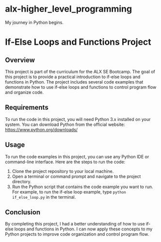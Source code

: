 # alx-higher_level_programming
My journey in Python begins.
# If-Else Loops and Functions Project

## Overview
This project is part of the curriculum for the ALX SE Bootcamp. The goal of this project is to provide a practical introduction to if-else loops and functions in Python. The project includes several code examples that demonstrate how to use if-else loops and functions to control program flow and organize code.

## Requirements
To run the code in this project, you will need Python 3.x installed on your system. You can download Python from the official website: https://www.python.org/downloads/

## Usage
To run the code examples in this project, you can use any Python IDE or command-line interface. Here are the steps to run the code:

1. Clone the project repository to your local machine.
2. Open a terminal or command prompt and navigate to the project directory.
3. Run the Python script that contains the code example you want to run. For example, to run the if-else loop example, type `python if_else_loop.py` in the terminal.
## Conclusion
By completing this project, I had a better understanding of how to use if-else loops and functions in Python. I can now apply these concepts to my Python projects to improve code organization and control program flow.
